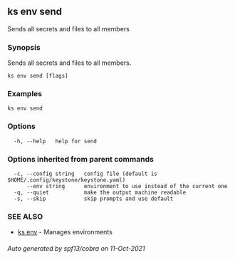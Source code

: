 ## ks env send

Sends all secrets and files to all members

### Synopsis

Sends all secrets and files to all members.


```
ks env send [flags]
```

### Examples

```
ks env send
```

### Options

```
  -h, --help   help for send
```

### Options inherited from parent commands

```
  -c, --config string   config file (default is $HOME/.config/keystone/keystone.yaml)
      --env string      environment to use instead of the current one
  -q, --quiet           make the output machine readable
  -s, --skip            skip prompts and use default
```

### SEE ALSO

* [ks env](ks_env.md)	 - Manages environments

###### Auto generated by spf13/cobra on 11-Oct-2021
